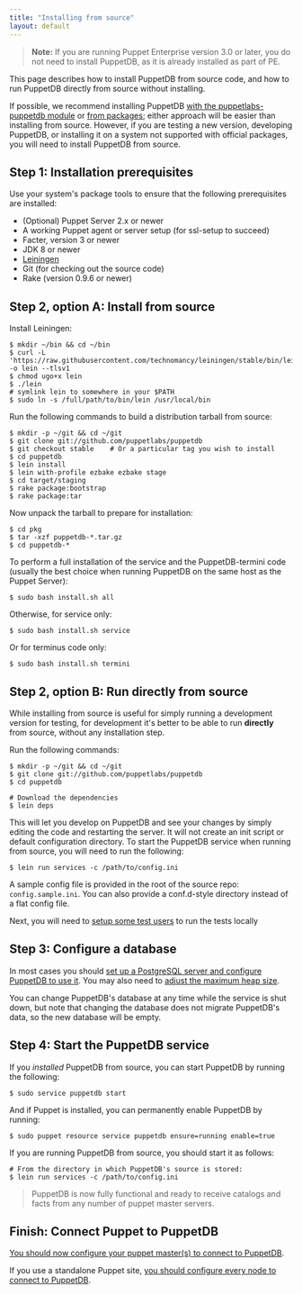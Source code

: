 ```yaml
---
title: "Installing from source"
layout: default
---
```


[leiningen]: https://github.com/technomancy/leiningen#installation
[configure_postgres]: ./configure.html#using-postgresql
[configure_heap]: ./configure.html#configuring-the-java-heap-size
[module]: ./install_via_module.html
[packages]: ./install_from_packages.html
[running_tests]: ./CONTRIBUTING.html#running-the-tests

> **Note:** If you are running Puppet Enterprise version 3.0 or later, you do
> not need to install PuppetDB, as it is already installed as part of PE.

This page describes how to install PuppetDB from source code, and how to run
PuppetDB directly from source without installing.

If possible, we recommend installing PuppetDB
[with the puppetlabs-puppetdb module][module] or [from packages][packages];
either approach will be easier than installing from source. However, if you are
testing a new version, developing PuppetDB, or installing it on a system not
supported with official packages, you will need to install PuppetDB from source.

Step 1: Installation prerequisites
-----

Use your system's package tools to ensure that the following prerequisites are installed:

* (Optional) Puppet Server 2.x or newer
* A working Puppet agent or server setup (for ssl-setup to succeed)
* Facter, version 3 or newer
* JDK 8 or newer
* [Leiningen][]
* Git (for checking out the source code)
* Rake (version 0.9.6 or newer)

Step 2, option A: Install from source
-----

Install Leiningen:

    $ mkdir ~/bin && cd ~/bin
    $ curl -L 'https://raw.githubusercontent.com/technomancy/leiningen/stable/bin/lein' -o lein --tlsv1
    $ chmod ugo+x lein
    $ ./lein
    # symlink lein to somewhere in your $PATH
    $ sudo ln -s /full/path/to/bin/lein /usr/local/bin

Run the following commands to build a distribution tarball from source:

    $ mkdir -p ~/git && cd ~/git
    $ git clone git://github.com/puppetlabs/puppetdb
    $ git checkout stable    # Or a particular tag you wish to install
    $ cd puppetdb
    $ lein install
    $ lein with-profile ezbake ezbake stage
    $ cd target/staging
    $ rake package:bootstrap
    $ rake package:tar

Now unpack the tarball to prepare for installation:

    $ cd pkg
    $ tar -xzf puppetdb-*.tar.gz
    $ cd puppetdb-*

To perform a full installation of the service and the PuppetDB-termini code
(usually the best choice when running PuppetDB on the same host as the Puppet
Server):

    $ sudo bash install.sh all

Otherwise, for service only:

    $ sudo bash install.sh service

Or for terminus code only:

    $ sudo bash install.sh termini

Step 2, option B: Run directly from source
-----

While installing from source is useful for simply running a development version
for testing, for development it's better to be able to run **directly** from
source, without any installation step.

Run the following commands:

    $ mkdir -p ~/git && cd ~/git
    $ git clone git://github.com/puppetlabs/puppetdb
    $ cd puppetdb

    # Download the dependencies
    $ lein deps

This will let you develop on PuppetDB and see your changes by simply editing the
code and restarting the server. It will not create an init script or default
configuration directory. To start the PuppetDB service when running from source,
you will need to run the following:

    $ lein run services -c /path/to/config.ini

A sample config file is provided in the root of the source repo:
`config.sample.ini`. You can also provide a conf.d-style directory instead of a
flat config file.

Next, you will need to [setup some test users][running_tests] to run the tests locally

Step 3: Configure a database
-----

In most cases you should
[set up a PostgreSQL server and configure PuppetDB to use it][configure_postgres].
You may also need to [adjust the maximum heap size][configure_heap].

You can change PuppetDB's database at any time while the service is shut down,
but note that changing the database does not migrate PuppetDB's data, so the new
database will be empty.

Step 4: Start the PuppetDB service
-----

If you _installed_ PuppetDB from source, you can start PuppetDB by running the
following:

    $ sudo service puppetdb start

And if Puppet is installed, you can permanently enable PuppetDB by running:

    $ sudo puppet resource service puppetdb ensure=running enable=true

If you are running PuppetDB from source, you should start it as follows:

    # From the directory in which PuppetDB's source is stored:
    $ lein run services -c /path/to/config.ini

> PuppetDB is now fully functional and ready to receive catalogs and facts from
> any number of puppet master servers.

Finish: Connect Puppet to PuppetDB
-----

[You should now configure your puppet master(s) to connect to PuppetDB](./connect_puppet_server.html).

If you use a standalone Puppet site,
[you should configure every node to connect to PuppetDB](./connect_puppet_apply.html).
